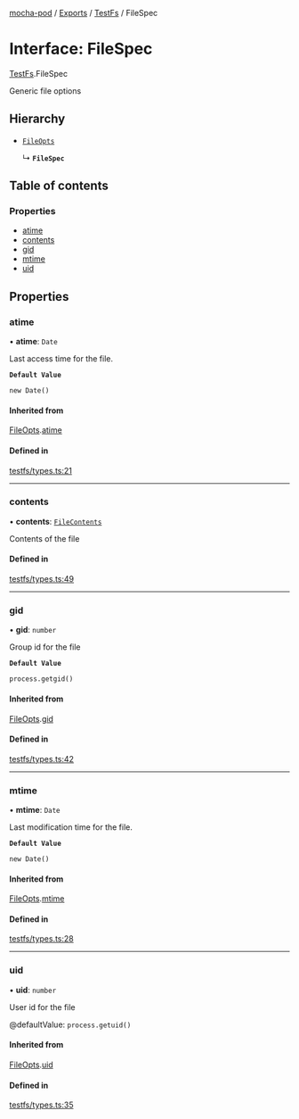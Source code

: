 [mocha-pod](../README.md) / [Exports](../modules.md) / [TestFs](../modules/TestFs.md) / FileSpec

# Interface: FileSpec

[TestFs](../modules/TestFs.md).FileSpec

Generic file options

## Hierarchy

- [`FileOpts`](TestFs.FileOpts.md)

  ↳ **`FileSpec`**

## Table of contents

### Properties

- [atime](TestFs.FileSpec.md#atime)
- [contents](TestFs.FileSpec.md#contents)
- [gid](TestFs.FileSpec.md#gid)
- [mtime](TestFs.FileSpec.md#mtime)
- [uid](TestFs.FileSpec.md#uid)

## Properties

### <a id="atime" name="atime"></a> atime

• **atime**: `Date`

Last access time for the file.

**`Default Value`**

`new Date()`

#### Inherited from

[FileOpts](TestFs.FileOpts.md).[atime](TestFs.FileOpts.md#atime)

#### Defined in

[testfs/types.ts:21](https://github.com/balena-io-modules/mocha-pod/blob/83469cb/lib/testfs/types.ts#L21)

___

### <a id="contents" name="contents"></a> contents

• **contents**: [`FileContents`](../modules/TestFs.md#filecontents)

Contents of the file

#### Defined in

[testfs/types.ts:49](https://github.com/balena-io-modules/mocha-pod/blob/83469cb/lib/testfs/types.ts#L49)

___

### <a id="gid" name="gid"></a> gid

• **gid**: `number`

Group id for the file

**`Default Value`**

`process.getgid()`

#### Inherited from

[FileOpts](TestFs.FileOpts.md).[gid](TestFs.FileOpts.md#gid)

#### Defined in

[testfs/types.ts:42](https://github.com/balena-io-modules/mocha-pod/blob/83469cb/lib/testfs/types.ts#L42)

___

### <a id="mtime" name="mtime"></a> mtime

• **mtime**: `Date`

Last modification time for the file.

**`Default Value`**

`new Date()`

#### Inherited from

[FileOpts](TestFs.FileOpts.md).[mtime](TestFs.FileOpts.md#mtime)

#### Defined in

[testfs/types.ts:28](https://github.com/balena-io-modules/mocha-pod/blob/83469cb/lib/testfs/types.ts#L28)

___

### <a id="uid" name="uid"></a> uid

• **uid**: `number`

User id for the file

@defaultValue: `process.getuid()`

#### Inherited from

[FileOpts](TestFs.FileOpts.md).[uid](TestFs.FileOpts.md#uid)

#### Defined in

[testfs/types.ts:35](https://github.com/balena-io-modules/mocha-pod/blob/83469cb/lib/testfs/types.ts#L35)
